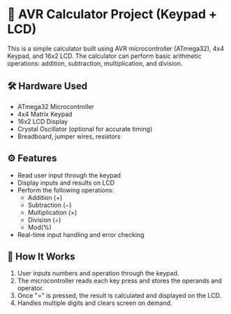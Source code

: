 # 🔢 AVR Calculator Project (Keypad + LCD)

This is a simple calculator built using AVR microcontroller (ATmega32), 4x4 Keypad, and 16x2 LCD. The calculator can perform basic arithmetic operations: addition, subtraction, multiplication, and division.

## 🛠️ Hardware Used

- ATmega32 Microcontroller
- 4x4 Matrix Keypad
- 16x2 LCD Display
- Crystal Oscillator (optional for accurate timing)
- Breadboard, jumper wires, resistors

## ⚙️ Features

- Read user input through the keypad
- Display inputs and results on LCD
- Perform the following operations:
  - Addition (+)
  - Subtraction (−)
  - Multiplication (×)
  - Division (÷)
  - Mod(%)
- Real-time input handling and error checking

## 🧠 How It Works

1. User inputs numbers and operation through the keypad.
2. The microcontroller reads each key press and stores the operands and operator.
3. Once "=" is pressed, the result is calculated and displayed on the LCD.
4. Handles multiple digits and clears screen on demand.
